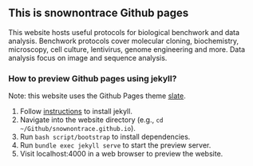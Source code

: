 ## This is snownontrace Github pages

This website hosts useful protocols for biological benchwork and data analysis. Benchwork protocols cover molecular cloning, biochemistry, microscopy, cell culture, lentivirus, genome engineering and more. Data analysis focus on image and sequence analysis.

### How to preview Github pages using jekyll?

Note: this website uses the Github Pages theme [slate](https://github.com/pages-themes/slate).

1. Follow [instructions](https://jekyllrb.com/docs/installation/) to install jekyll.
1. Navigate into the website directory (e.g., `cd ~/Github/snownontrace.github.io`).
1. Run `bash script/bootstrap` to install dependencies.
1. Run `bundle exec jekyll serve` to start the preview server.
1. Visit localhost:4000 in a web browser to preview the website.
